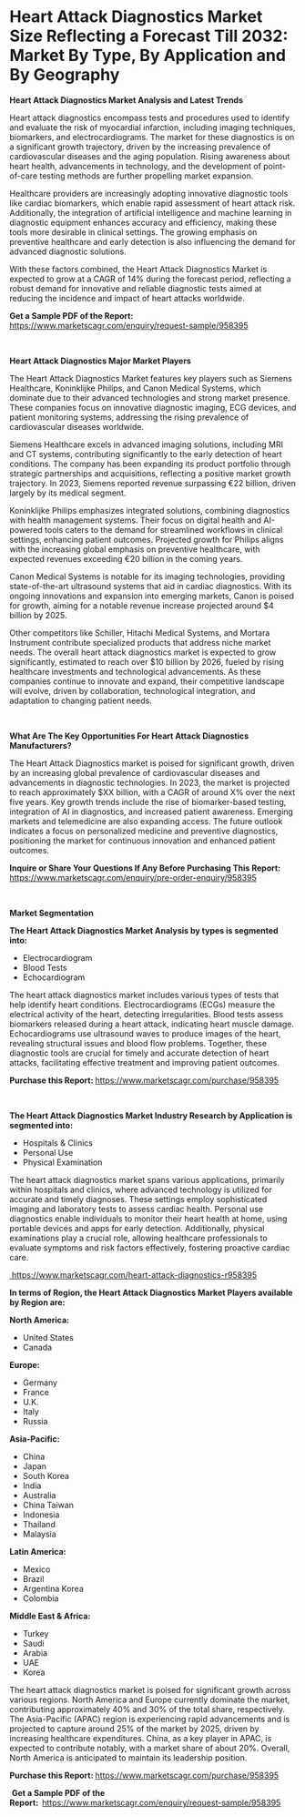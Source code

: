 <p><h1>Heart Attack Diagnostics Market Size Reflecting a Forecast Till 2032: Market By Type, By Application and By Geography</h1></p><p><strong>Heart Attack Diagnostics Market Analysis and Latest Trends</strong></p>
<p><p>Heart attack diagnostics encompass tests and procedures used to identify and evaluate the risk of myocardial infarction, including imaging techniques, biomarkers, and electrocardiograms. The market for these diagnostics is on a significant growth trajectory, driven by the increasing prevalence of cardiovascular diseases and the aging population. Rising awareness about heart health, advancements in technology, and the development of point-of-care testing methods are further propelling market expansion. </p><p>Healthcare providers are increasingly adopting innovative diagnostic tools like cardiac biomarkers, which enable rapid assessment of heart attack risk. Additionally, the integration of artificial intelligence and machine learning in diagnostic equipment enhances accuracy and efficiency, making these tools more desirable in clinical settings. The growing emphasis on preventive healthcare and early detection is also influencing the demand for advanced diagnostic solutions. </p><p>With these factors combined, the Heart Attack Diagnostics Market is expected to grow at a CAGR of 14% during the forecast period, reflecting a robust demand for innovative and reliable diagnostic tests aimed at reducing the incidence and impact of heart attacks worldwide.</p></p>
<p><strong>Get a Sample PDF of the Report:&nbsp;</strong> <a href="https://www.marketscagr.com/enquiry/request-sample/958395?utm_campaign=2805&utm_medium=2&utm_source=Github&utm_content=ia&utm_term=12042025&utm_id=heart-attack-diagnostics">https://www.marketscagr.com/enquiry/request-sample/958395</a></p>
<p>&nbsp;</p>
<p><strong>Heart Attack Diagnostics Major Market Players</strong></p>
<p><p>The Heart Attack Diagnostics Market features key players such as Siemens Healthcare, Koninklijke Philips, and Canon Medical Systems, which dominate due to their advanced technologies and strong market presence. These companies focus on innovative diagnostic imaging, ECG devices, and patient monitoring systems, addressing the rising prevalence of cardiovascular diseases worldwide.</p><p>Siemens Healthcare excels in advanced imaging solutions, including MRI and CT systems, contributing significantly to the early detection of heart conditions. The company has been expanding its product portfolio through strategic partnerships and acquisitions, reflecting a positive market growth trajectory. In 2023, Siemens reported revenue surpassing €22 billion, driven largely by its medical segment.</p><p>Koninklijke Philips emphasizes integrated solutions, combining diagnostics with health management systems. Their focus on digital health and AI-powered tools caters to the demand for streamlined workflows in clinical settings, enhancing patient outcomes. Projected growth for Philips aligns with the increasing global emphasis on preventive healthcare, with expected revenues exceeding €20 billion in the coming years.</p><p>Canon Medical Systems is notable for its imaging technologies, providing state-of-the-art ultrasound systems that aid in cardiac diagnostics. With its ongoing innovations and expansion into emerging markets, Canon is poised for growth, aiming for a notable revenue increase projected around $4 billion by 2025.</p><p>Other competitors like Schiller, Hitachi Medical Systems, and Mortara Instrument contribute specialized products that address niche market needs. The overall heart attack diagnostics market is expected to grow significantly, estimated to reach over $10 billion by 2026, fueled by rising healthcare investments and technological advancements. As these companies continue to innovate and expand, their competitive landscape will evolve, driven by collaboration, technological integration, and adaptation to changing patient needs.</p></p>
<p>&nbsp;</p>
<p><strong>What Are The Key Opportunities For Heart Attack Diagnostics Manufacturers?</strong></p>
<p><p>The Heart Attack Diagnostics market is poised for significant growth, driven by an increasing global prevalence of cardiovascular diseases and advancements in diagnostic technologies. In 2023, the market is projected to reach approximately $XX billion, with a CAGR of around X% over the next five years. Key growth trends include the rise of biomarker-based testing, integration of AI in diagnostics, and increased patient awareness. Emerging markets and telemedicine are also expanding access. The future outlook indicates a focus on personalized medicine and preventive diagnostics, positioning the market for continuous innovation and enhanced patient outcomes.</p></p>
<p><strong>Inquire or Share Your Questions If Any Before Purchasing This Report:</strong> <a href="https://www.marketscagr.com/enquiry/pre-order-enquiry/958395?utm_campaign=2805&utm_medium=2&utm_source=Github&utm_content=ia&utm_term=12042025&utm_id=heart-attack-diagnostics">https://www.marketscagr.com/enquiry/pre-order-enquiry/958395</a></p>
<p>&nbsp;</p>
<p><strong>Market Segmentation</strong></p>
<p><strong>The Heart Attack Diagnostics Market Analysis by types is segmented into:</strong></p>
<p><ul><li>Electrocardiogram</li><li>Blood Tests</li><li>Echocardiogram</li></ul></p>
<p><p>The heart attack diagnostics market includes various types of tests that help identify heart conditions. Electrocardiograms (ECGs) measure the electrical activity of the heart, detecting irregularities. Blood tests assess biomarkers released during a heart attack, indicating heart muscle damage. Echocardiograms use ultrasound waves to produce images of the heart, revealing structural issues and blood flow problems. Together, these diagnostic tools are crucial for timely and accurate detection of heart attacks, facilitating effective treatment and improving patient outcomes.</p></p>
<p><strong>Purchase this Report:&nbsp;</strong><a href="https://www.marketscagr.com/purchase/958395?utm_campaign=2805&utm_medium=2&utm_source=Github&utm_content=ia&utm_term=12042025&utm_id=heart-attack-diagnostics">https://www.marketscagr.com/purchase/958395</a></p>
<p>&nbsp;</p>
<p><strong>The Heart Attack Diagnostics Market Industry Research by Application is segmented into:</strong></p>
<p><ul><li>Hospitals & Clinics</li><li>Personal Use</li><li>Physical Examination</li></ul></p>
<p><p>The heart attack diagnostics market spans various applications, primarily within hospitals and clinics, where advanced technology is utilized for accurate and timely diagnoses. These settings employ sophisticated imaging and laboratory tests to assess cardiac health. Personal use diagnostics enable individuals to monitor their heart health at home, using portable devices and apps for early detection. Additionally, physical examinations play a crucial role, allowing healthcare professionals to evaluate symptoms and risk factors effectively, fostering proactive cardiac care.</p></p>
<p><a href="https://www.marketscagr.com/heart-attack-diagnostics-r958395?utm_campaign=2805&utm_medium=2&utm_source=Github&utm_content=ia&utm_term=12042025&utm_id=heart-attack-diagnostics">&nbsp;https://www.marketscagr.com/heart-attack-diagnostics-r958395</a></p>
<p><strong>In terms of Region, the Heart Attack Diagnostics Market Players available by Region are:</strong></p>
<p>
    <p> <strong> North America: </strong>
        <ul>
            <li>United States</li>
            <li>Canada</li>
        </ul>
        </p> 
    <p> <strong> Europe: </strong>
        <ul>
            <li>Germany</li>
            <li>France</li>
            <li>U.K.</li>
            <li>Italy</li>
            <li>Russia</li>
        </ul>
        </p> 
    <p> <strong> Asia-Pacific: </strong>
        <ul>
            <li>China</li>
            <li>Japan</li>
            <li>South Korea</li>
            <li>India</li>
            <li>Australia</li>
            <li>China Taiwan</li>
            <li>Indonesia</li>
            <li>Thailand</li>
            <li>Malaysia</li>
        </ul>
        </p> 
    <p> <strong> Latin America: </strong>
        <ul>
            <li>Mexico</li>
            <li>Brazil</li>
            <li>Argentina Korea</li>
            <li>Colombia</li>
        </ul>
        </p> 
    <p> <strong> Middle East & Africa: </strong>
        <ul>
            <li>Turkey</li>
            <li>Saudi</li>
            <li>Arabia</li>
            <li>UAE</li>
            <li>Korea</li>
        </ul>
    </p>
    </p>
<p><p>The heart attack diagnostics market is poised for significant growth across various regions. North America and Europe currently dominate the market, contributing approximately 40% and 30% of the total share, respectively. The Asia-Pacific (APAC) region is experiencing rapid advancements and is projected to capture around 25% of the market by 2025, driven by increasing healthcare expenditures. China, as a key player in APAC, is expected to contribute notably, with a market share of about 20%. Overall, North America is anticipated to maintain its leadership position.</p></p>
<p><strong>Purchase this Report: </strong><a href="https://www.marketscagr.com/purchase/958395?utm_campaign=2805&utm_medium=2&utm_source=Github&utm_content=ia&utm_term=12042025&utm_id=heart-attack-diagnostics">https://www.marketscagr.com/purchase/958395</a></p>
<p>&nbsp;<strong>Get a Sample PDF of the Report:&nbsp;&nbsp;</strong><a href="https://www.marketscagr.com/enquiry/request-sample/958395?utm_campaign=2805&utm_medium=2&utm_source=Github&utm_content=ia&utm_term=12042025&utm_id=heart-attack-diagnostics">https://www.marketscagr.com/enquiry/request-sample/958395</a></p>
<p><strong></strong></p>
<p><p></p><p></p><p></p></p>